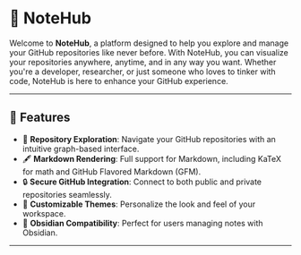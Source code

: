 # 🚀 NoteHub

Welcome to **NoteHub**, a platform designed to help you explore and manage your GitHub repositories like never before. With NoteHub, you can visualize your repositories anywhere, anytime, and in any way you want. Whether you're a developer, researcher, or just someone who loves to tinker with code, NoteHub is here to enhance your GitHub experience.

---

## 🌟 Features

- 📂 **Repository Exploration**: Navigate your GitHub repositories with an intuitive graph-based interface.
- 🖋️ **Markdown Rendering**: Full support for Markdown, including KaTeX for math and GitHub Flavored Markdown (GFM).
- 🔒 **Secure GitHub Integration**: Connect to both public and private repositories seamlessly.
- 🎨 **Customizable Themes**: Personalize the look and feel of your workspace.
- 🔗 **Obsidian Compatibility**: Perfect for users managing notes with Obsidian.

---